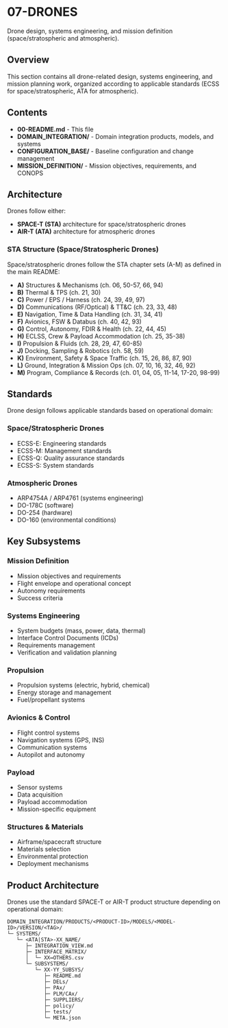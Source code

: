 # 07-DRONES

Drone design, systems engineering, and mission definition (space/stratospheric and atmospheric).

## Overview

This section contains all drone-related design, systems engineering, and mission planning work, organized according to applicable standards (ECSS for space/stratospheric, ATA for atmospheric).

## Contents

- **00-README.md** - This file
- **DOMAIN_INTEGRATION/** - Domain integration products, models, and systems
- **CONFIGURATION_BASE/** - Baseline configuration and change management
- **MISSION_DEFINITION/** - Mission objectives, requirements, and CONOPS

## Architecture

Drones follow either:
- **SPACE-T (STA)** architecture for space/stratospheric drones
- **AIR-T (ATA)** architecture for atmospheric drones

### STA Structure (Space/Stratospheric Drones)

Space/stratospheric drones follow the STA chapter sets (A-M) as defined in the main README:
- **A)** Structures & Mechanisms (ch. 06, 50-57, 66, 94)
- **B)** Thermal & TPS (ch. 21, 30)
- **C)** Power / EPS / Harness (ch. 24, 39, 49, 97)
- **D)** Communications (RF/Optical) & TT&C (ch. 23, 33, 48)
- **E)** Navigation, Time & Data Handling (ch. 31, 34, 41)
- **F)** Avionics, FSW & Databus (ch. 40, 42, 93)
- **G)** Control, Autonomy, FDIR & Health (ch. 22, 44, 45)
- **H)** ECLSS, Crew & Payload Accommodation (ch. 25, 35-38)
- **I)** Propulsion & Fluids (ch. 28, 29, 47, 60-85)
- **J)** Docking, Sampling & Robotics (ch. 58, 59)
- **K)** Environment, Safety & Space Traffic (ch. 15, 26, 86, 87, 90)
- **L)** Ground, Integration & Mission Ops (ch. 07, 10, 16, 32, 46, 92)
- **M)** Program, Compliance & Records (ch. 01, 04, 05, 11-14, 17-20, 98-99)

## Standards

Drone design follows applicable standards based on operational domain:

### Space/Stratospheric Drones
- ECSS-E: Engineering standards
- ECSS-M: Management standards
- ECSS-Q: Quality assurance standards
- ECSS-S: System standards

### Atmospheric Drones
- ARP4754A / ARP4761 (systems engineering)
- DO-178C (software)
- DO-254 (hardware)
- DO-160 (environmental conditions)

## Key Subsystems

### Mission Definition
- Mission objectives and requirements
- Flight envelope and operational concept
- Autonomy requirements
- Success criteria

### Systems Engineering
- System budgets (mass, power, data, thermal)
- Interface Control Documents (ICDs)
- Requirements management
- Verification and validation planning

### Propulsion
- Propulsion systems (electric, hybrid, chemical)
- Energy storage and management
- Fuel/propellant systems

### Avionics & Control
- Flight control systems
- Navigation systems (GPS, INS)
- Communication systems
- Autopilot and autonomy

### Payload
- Sensor systems
- Data acquisition
- Payload accommodation
- Mission-specific equipment

### Structures & Materials
- Airframe/spacecraft structure
- Materials selection
- Environmental protection
- Deployment mechanisms

## Product Architecture

Drones use the standard SPACE-T or AIR-T product structure depending on operational domain:
```
DOMAIN_INTEGRATION/PRODUCTS/<PRODUCT-ID>/MODELS/<MODEL-ID>/VERSION/<TAG>/
└─ SYSTEMS/
   └─ <ATA|STA>-XX_NAME/
      ├─ INTEGRATION_VIEW.md
      ├─ INTERFACE_MATRIX/
      │  └─ XX↔OTHERS.csv
      └─ SUBSYSTEMS/
         └─ XX-YY_SUBSYS/
            ├─ README.md
            ├─ DELs/
            ├─ PAx/
            ├─ PLM/CAx/
            ├─ SUPPLIERS/
            ├─ policy/
            ├─ tests/
            └─ META.json
```

